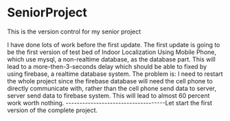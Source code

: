 # SeniorProject
This is the version control for my senior project

I have done lots of work before the first update.
The first update is going to be the first version of test bed of Indoor Localization Using Mobile Phone, which use mysql, a non-realtime database, as the database part. This will lead to a more-then-3-seconds delay which should be able to fixed by using firebase, a realtime database system. 
The problem is: I need to restart the whole project since the firebase database will need the cell phone to directly communicate with, rather than the cell phone send data to server, server send data to firebase system. This will lead to almost 60 percent work worth nothing.
------------------------------------Let start the first version of the complete project.

